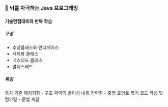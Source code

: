 ### :pencil: 뇌를 자극하는 Java 프로그래밍
#### 기술면접대비와 반복 학습

##### 구성
- 추상클래스와 인터페이스
- 객체와 클래스
- 네스티드 클래스
- 멀티스레드

##### 특징
목차 기준 패키지화 - 구조 파악의 용이성
내용 간략화 - 중점 포인트 복기
코드 작성 및 컴파일 - 문법 숙달
